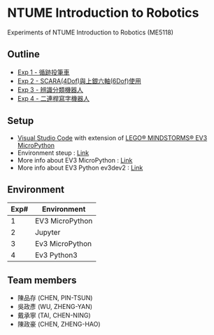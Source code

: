 # NTUME Introduction to Robotics
Experiments of NTUME Introduction to Robotics (ME5118)

## Outline
* [Exp 1 - 循跡投筆車](Exp1/README.md)
* [Exp 2 - SCARA(4Dof)與上銀六軸(6Dof)使用](Exp2/README.md)
* [Exp 3 - 辨識分類機器人](Exp3/README.md)
* [Exp 4 - 二連桿寫字機器人](Exp4/README.md)

## Setup
* [Visual Studio Code](https://code.visualstudio.com/) with extension of [LEGO® MINDSTORMS® EV3 MicroPython](https://marketplace.visualstudio.com/items?itemName=lego-education.ev3-micropython) 
* Environment steup : [Link](https://education.lego.com/en-us/product-resources/mindstorms-ev3/teacher-resources/python-for-ev3)
* More info about EV3 MicroPython : [Link](https://pybricks.com/ev3-micropython/index.html)
* More info about EV3 Python ev3dev2 : [Link](https://github.com/ev3dev/ev3dev-lang-python)

## Environment
|Exp#|Environment|
|-|-|
|1|EV3 MicroPython|
|2|Jupyter|
|3|Ev3 MicroPython|
|4|Ev3 Python3|

## Team members
* 陳品存 (CHEN, PIN-TSUN)
* 吳政彥 (WU, ZHENG-YAN)
* 戴承寧 (TAI, CHEN-NING)
* 陳政豪 (CHEN, ZHENG-HAO)
